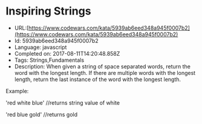 # Inspiring Strings

 - URL:[https://www.codewars.com/kata/5939ab6eed348a945f0007b2](https://www.codewars.com/kata/5939ab6eed348a945f0007b2)
 - Id: 5939ab6eed348a945f0007b2
 - Language: javascript
 - Completed on: 2017-08-11T14:20:48.858Z
 - Tags: Strings,Fundamentals
 - Description:
When given a string of space separated words, return the word with the longest length.  If there are multiple words with the longest length, return the last instance of the word with the longest length.


Example: 

'red white blue' //returns string value of white


'red blue gold' //returns gold
